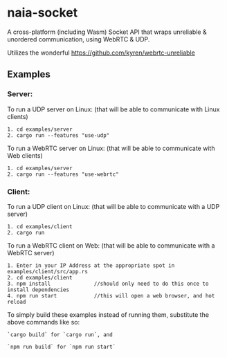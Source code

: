 # naia-socket

A cross-platform (including Wasm) Socket API that wraps unreliable & unordered communication, using WebRTC & UDP.

Utilizes the wonderful https://github.com/kyren/webrtc-unreliable


## Examples

### Server:

To run a UDP server on Linux: (that will be able to communicate with Linux clients)

    1. cd examples/server
    2. cargo run --features "use-udp"

To run a WebRTC server on Linux: (that will be able to communicate with Web clients)

    1. cd examples/server
    2. cargo run --features "use-webrtc"

### Client:

To run a UDP client on Linux: (that will be able to communicate with a UDP server)

    1. cd examples/client
    2. cargo run

To run a WebRTC client on Web: (that will be able to communicate with a WebRTC server)

    1. Enter in your IP Address at the appropriate spot in examples/client/src/app.rs
    2. cd examples/client
    3. npm install              //should only need to do this once to install dependencies
    4. npm run start            //this will open a web browser, and hot reload


To simply build these examples instead of running them, substitute the above commands like so:

    `cargo build` for `cargo run`, and

    `npm run build` for `npm run start`
